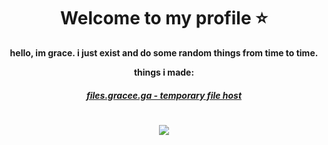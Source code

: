 <h1 style="text-align: center;">Welcome to my profile ⭐</h1>
<p style="text-align: center;"><strong>hello, im grace. i just exist and do some random things from time to time.</strong></p>
<p style="text-align: center;"><strong>things i made:</strong></p>
<h4 style="text-align: center;"><em><strong><a href="https://files.gracee.ga/">files.gracee.ga - temporary file host</a></strong></em></h4>
<h1 style="text-align: center;"><a href="mailto:guysiam@hilarious.com"><img src="https://cdn.discordapp.com/attachments/1069735635843301476/1078660636894035998/image.png" /></a></h1>
